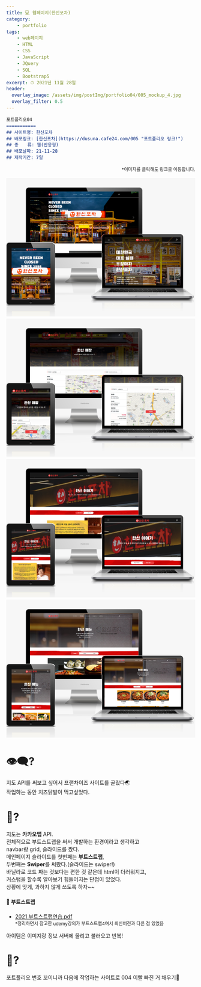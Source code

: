 ```yaml
---
title: 💻 웹페이지(한신포차)
category: 
    - portfolio
tags: 
    - web페이지
    - HTML
    - CSS
    - JavaScript
    - JQuery
    - SQL
    - Bootstrap5
excerpt: ⏱ 2021년 11월 28일
header:
  overlay_image: /assets/img/postImg/portfolio04/005_mockup_4.jpg
  overlay_filter: 0.5
---
```

<style>
    .imgBox>*:first-child {
        width: calc(50% - 10px);
        flex: 1 1 calc(50% - 10px);
    }
</style>

```markdown
포트폴리오04
===========
## 사이트명: 한신포차
## 배포링크: [한신포차](https://dusuna.cafe24.com/005 "포트폴리오 링크!")
## 종　　류: 웹(반응형)
## 배포날짜: 21-11-28
## 제작기간: 7일
```
<p style="font-size: 12px; text-align: right;">
    *이미지를 클릭해도 링크로 이동합니다.
</p>
<div class="imgBox">
    <a href="https://dusuna.cafe24.com/005/">
        <img src="/assets/img/postImg/portfolio04/005_mockup_1.jpg" alt="">
    </a>
    <a href="https://dusuna.cafe24.com/005/">
        <img src="/assets/img/postImg/portfolio04/005_mockup_4.jpg" alt="">
    </a>
    <a href="https://dusuna.cafe24.com/005/">
        <img src="/assets/img/postImg/portfolio04/005_mockup_2.jpg" alt="">
    </a>
    <a href="https://dusuna.cafe24.com/005/">
        <img src="/assets/img/postImg/portfolio04/005_mockup_3.jpg" alt="">
    </a>
</div>

# 👁‍🗨?
지도 API를 써보고 싶어서 프랜차이즈 사이트를 골랐다🌏  
작업하는 동안 치즈닭발이 먹고싶었다.

# 💬?  
지도는 __카카오맵__ API.  
전체적으로 부트스트랩을 써서 개발하는 환경이라고 생각하고  
navbar랑 grid, 슬라이드를 짰다.  
메인페이지 슬라이드를 첫번째는 **부트스트랩**,  
두번째는 **Swiper**를 써봤다.(슬라이드는 swiper!)  
바닐라로 코드 짜는 것보다는 편한 것 같은데 html이 더러워지고,  
커스텀을 할수록 알아보기 힘들어지는 단점이 있었다.  
상황에 맞게, 과하지 않게 쓰도록 하자~~  
  
#### 📜 부트스트랩 
- [2021 부트스트랩연습.pdf](https://dusuna.cafe24.com/PDF/2021_%EB%B6%80%ED%8A%B8%EC%8A%A4%ED%8A%B8%EB%9E%A9%EC%97%B0%EC%8A%B5.pdf "PDF바로가기")  
<span style="font-size: 12px; line-height: 1">*정리하면서 참고한 udemy강의가 부트스트랩4여서 최신버전과 다른 점 있었음</span>

아이템은 이미지랑 정보 서버에 올리고 불러오고 반복!

# 💭?
포트폴리오 번호 꼬이니까 다음에 작업하는 사이트로 004 이빨 빠진 거 채우기🤔